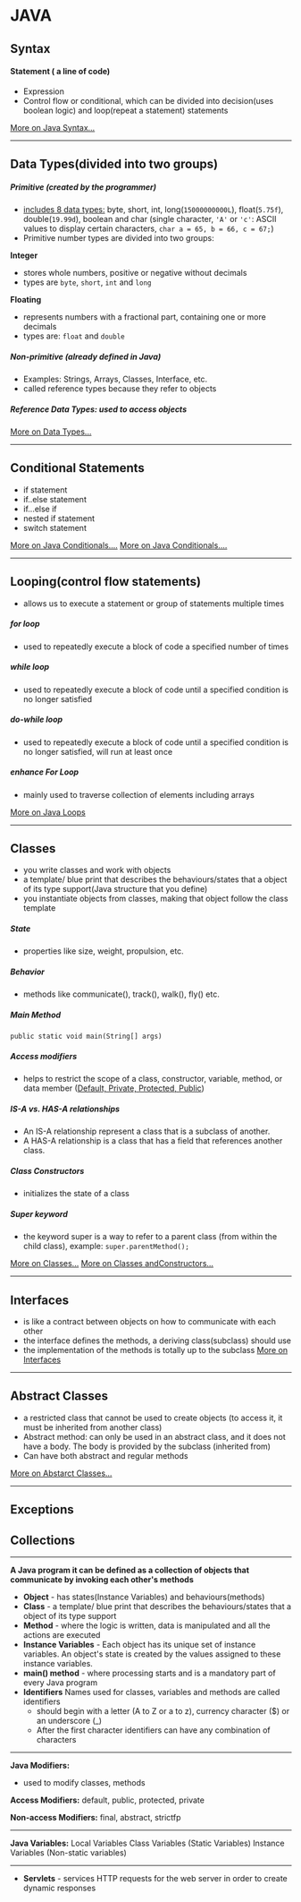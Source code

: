 # JAVA
## Syntax
#### Statement ( a line of code)
- Expression
- Control flow or conditional, which can be divided into decision(uses boolean logic) and loop(repeat a statement) statements 

[More on Java Syntax...](https://github.com/STR-FRONT-END/Java/blob/main/BASICS.md)
_________________________________

## Data Types(divided into two groups)
##### Primitive (created by the programmer)
- [includes 8 data types:](../img/javadatatypes.png) byte, short, int, long(`15000000000L`), float(`5.75f`), double(`19.99d`), boolean and char (single character, `'A'` or `'c'`: ASCII values to display certain characters, `char a = 65, b = 66, c = 67;`)
- Primitive number types are divided into two groups:

**Integer**
- stores whole numbers, positive or negative without decimals
- types are `byte`, `short`, `int` and `long`

**Floating** 
- represents numbers with a fractional part, containing one or more decimals
- types are: `float` and `double`
##### Non-primitive (already defined in Java)
- Examples: Strings, Arrays, Classes, Interface, etc.
- called reference types because they refer to objects
##### Reference Data Types: used to access objects
[More on Data Types...](../java/DATATYPES.md)
_____________________________

## Conditional Statements
- if statement 
- if..else statement
- if...else if 
- nested if statement
- switch statement

[More on Java Conditionals....](../java/CONDITIONALS.md)
[More on Java Conditionals....](https://github.com/STR-FRONT-END/Java/blob/main/CONDITIONALS.md)
__________________

## Looping(control flow statements)
- allows us to execute a statement or group of statements multiple times
##### for loop
- used to repeatedly execute a block of code a specified number of times
##### while loop
- used to repeatedly execute a block of code until a specified condition is no longer satisfied
##### do-while loop
- used to repeatedly execute a block of code until a specified condition is no longer satisfied, will run at least once
##### enhance For Loop
-  mainly used to traverse collection of elements including arrays

[More on Java Loops](../java/LOOPING.md) 
_______________________

## Classes
- you write classes and work with objects
- a template/ blue print that describes the behaviours/states that a object of its type support(Java structure that you define)
- you instantiate objects from classes, making that object follow the class template
##### State
- properties like size, weight, propulsion, etc.
##### Behavior
- methods like communicate(), track(), walk(), fly() etc.
##### Main Method
`public static void main(String[] args)`
##### Access modifiers
-  helps to restrict the scope of a class, constructor, variable, method, or data member ([Default, Private, Protected, Public](../img/accessmodifiers2.md))
##### IS-A vs. HAS-A relationships
- An IS-A relationship represent a class that is a subclass of another.
- A HAS-A relationship is a class that has a field that references another class.

##### Class Constructors
- initializes the state of a class

##### Super keyword
- the keyword super is a way to refer to a parent class (from within the child class), example: `super.parentMethod();`

[More on Classes...](https://github.com/STR-FRONT-END/Java/blob/main/CLASSES.md)
[More on Classes andConstructors...](../README.md)
____________________________________

## Interfaces
- is like a contract between objects on how to communicate with each other
- the interface defines the methods, a deriving class(subclass) should use
- the implementation of the methods is totally up to the subclass
[More on Interfaces](../java/INTERFACE.md)
__________________________

## Abstract Classes
- a restricted class that cannot be used to create objects (to access it, it must be inherited from another class)
- Abstract method: can only be used in an abstract class, and it does not have a body. The body is provided by the subclass (inherited from)
- Can have both abstract and regular methods

[More on Abstarct Classes...](../README.md)
___________________________________
## Exceptions
## Collections
_________
 **A Java program it can be defined as a collection of objects that communicate by invoking each other's methods**
 - **Object** - has states(Instance Variables) and behaviours(methods)
 - **Class** - a template/ blue print that describes the behaviours/states that a object of its type support
 - **Method** - where the logic is written, data is manipulated and all the actions are executed
 - **Instance Variables** - Each object has its unique set of instance variables. An object's state is created by the values assigned to these instance variables.
 - **main() method** - where processing starts and is a mandatory part of every Java program
 - **Identifiers** Names used for classes, variables and methods are called identifiers
    - should begin with a letter (A to Z or a to z), currency character ($) or an underscore (_)
    - After the first character identifiers can have any combination of characters
_____________________
**Java Modifiers:**
- used to modify classes, methods

**Access Modifiers:** default, public, protected, private

**Non-access Modifiers:** final, abstract, strictfp

_____________
**Java Variables:**
Local Variables
Class Variables (Static Variables)
Instance Variables (Non-static variables)



____________________
- **Servlets** - services HTTP requests for the web server in order to create dynamic responses